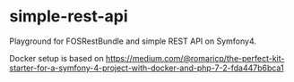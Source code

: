 # simple-rest-api
Playground for FOSRestBundle and simple REST API on Symfony4.

Docker setup is based on https://medium.com/@romaricp/the-perfect-kit-starter-for-a-symfony-4-project-with-docker-and-php-7-2-fda447b6bca1
